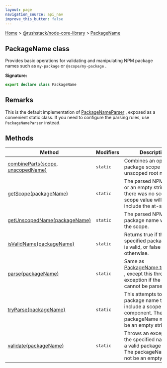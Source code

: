 ```yaml
---
layout: page
navigation_source: api_nav
improve_this_button: false
---
```



[Home](./index.md) &gt; [@rushstack/node-core-library](./node-core-library.md) &gt; [PackageName](./node-core-library.packagename.md)

## PackageName class

Provides basic operations for validating and manipulating NPM package names such as `my-package` or `@scope/my-package` .

<b>Signature:</b>

```typescript
export declare class PackageName
```

## Remarks

This is the default implementation of [PackageNameParser](./node-core-library.packagenameparser.md) , exposed as a convenient static class. If you need to configure the parsing rules, use `PackageNameParser` instead.

## Methods

|  Method | Modifiers | Description |
|  --- | --- | --- |
|  [combineParts(scope, unscopedName)](./node-core-library.packagename.combineparts.md) | <code>static</code> | Combines an optional package scope with an unscoped root name. |
|  [getScope(packageName)](./node-core-library.packagename.getscope.md) | <code>static</code> | The parsed NPM scope, or an empty string if there was no scope. The scope value will always include the at-sign. |
|  [getUnscopedName(packageName)](./node-core-library.packagename.getunscopedname.md) | <code>static</code> | The parsed NPM package name without the scope. |
|  [isValidName(packageName)](./node-core-library.packagename.isvalidname.md) | <code>static</code> | Returns true if the specified package name is valid, or false otherwise. |
|  [parse(packageName)](./node-core-library.packagename.parse.md) | <code>static</code> | Same as [PackageName.tryParse()](./node-core-library.packagename.tryparse.md) , except this throws an exception if the input cannot be parsed. |
|  [tryParse(packageName)](./node-core-library.packagename.tryparse.md) | <code>static</code> | This attempts to parse a package name that may include a scope component. The packageName must not be an empty string. |
|  [validate(packageName)](./node-core-library.packagename.validate.md) | <code>static</code> | Throws an exception if the specified name is not a valid package name. The packageName must not be an empty string. |
